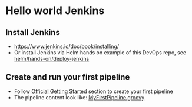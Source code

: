 # Hello world Jenkins
## Install Jenkins
- https://www.jenkins.io/doc/book/installing/
- Or install Jenkins via Helm hands on example of this DevOps repo, see [helm/hands-on/deploy-jenkins](../../helm/hands-on/deploy-jenkins/)

## Create and run your first pipeline
- Follow [Official Getting Started](https://www.jenkins.io/doc/book/pipeline/getting-started/) section to create your first pipeline
- The pipeline content look like: [MyFirstPipeline.groovy](./MyFirstPipeline.groovy)
